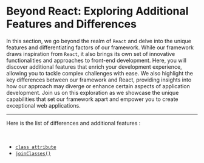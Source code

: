 # Beyond React: Exploring Additional Features and Differences

In this section, we go beyond the realm of `React` and delve into the unique features and differentiating factors of our framework. While our framework draws inspiration from `React`, it also brings its own set of innovative functionalities and approaches to front-end development. Here, you will discover additional features that enrich your development experience, allowing you to tackle complex challenges with ease. We also highlight the key differences between our framework and React, providing insights into how our approach may diverge or enhance certain aspects of application development. Join us on this exploration as we showcase the unique capabilities that set our framework apart and empower you to create exceptional web applications.

---

Here is the list of differences and additional features :

<br/>

- [`class attribute`](/docs/more/class-attribute)
- [`joinClasses()`](/docs/more/joinClasses)
